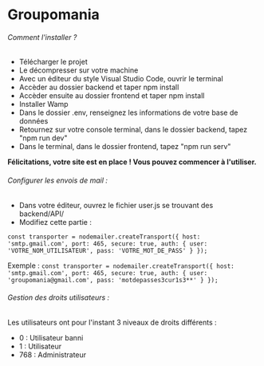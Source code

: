 # Groupomania

###### Comment l'installer ?

- Télécharger le projet
- Le décompresser sur votre machine
- Avec un éditeur du style Visual Studio Code, ouvrir le terminal
- Accèder au dossier backend et taper npm install
- Accèder ensuite au dossier frontend et taper npm install
- Installer Wamp
- Dans le dossier .env, renseignez les informations de votre base de données
- Retournez sur votre console terminal, dans le dossier backend, tapez "npm run dev"
- Dans le terminal, dans le dossier frontend, tapez "npm run serv"

**Félicitations, votre site est en place ! Vous pouvez commencer à l'utiliser.**

###### Configurer les envois de mail :

- Dans votre éditeur, ouvrez le fichier user.js se trouvant des backend/API/
- Modifiez cette partie :

`const transporter = nodemailer.createTransport({
    host: 'smtp.gmail.com',
    port: 465,
    secure: true,
    auth: {
        user: 'VOTRE_NOM_UTILISATEUR',
        pass: 'VOTRE_MOT_DE_PASS'
    }
});`

Exemple : 
`const transporter = nodemailer.createTransport({
    host: 'smtp.gmail.com',
    port: 465,
    secure: true,
    auth: {
        user: 'groupomania@gmail.com',
        pass: 'motdepasses3cur1s3**'
    }
});`


###### Gestion des droits utilisateurs :

Les utilisateurs ont pour l'instant 3 niveaux de droits différents :
- 0 : Utilisateur banni
- 1 : Utilisateur
- 768 : Administrateur
